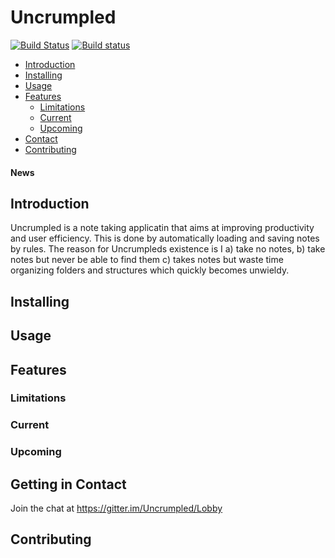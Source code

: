 
Uncrumpled
==========

[![Build Status](https://travis-ci.org/nudebandage/uncrumpled.svg)](https://travis-ci.org/nudebandage/uncrumpled)
[![Build status](https://ci.appveyor.com/api/projects/status/4ns3a3igynq6juv0?svg=true)](https://ci.appveyor.com/project/tim83455/uncrumpled)

- [Introduction](#introduction)
- [Installing](#installing)
- [Usage](#usage)
- [Features](#features)
    - [Limitations](#limitations)
    - [Current](#current)
    - [Upcoming](#upcoming)
- [Contact](#contact)
- [Contributing](#contributing)

#### News

## <a id="introduction"></a>Introduction

Uncrumpled is a note taking applicatin that aims at improving productivity and user efficiency. This is done by automatically loading and saving notes by rules. The reason for Uncrumpleds existence is I a) take no notes, b) take notes but never be able to find them c) takes notes but waste time organizing folders and structures which quickly becomes unwieldy.


## <a id="installing"></a>Installing
## <a id="usage"></a>Usage
## <a id="features"></a>Features
### <a id="limitations"></a>Limitations
### <a id="current"></a>Current
### <a id="upcoming"></a>Upcoming
## <a id="contact"></a>Getting in Contact
Join the chat at https://gitter.im/Uncrumpled/Lobby

## <a id="contrib"></a>Contributing


